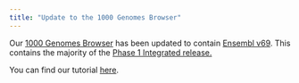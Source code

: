 ```yaml
---
title: "Update to the 1000 Genomes Browser"
---
```


Our [1000 Genomes Browser]({{site.browser_url}}/) has been updated to contain [Ensembl v69](http://oct2012.archive.ensembl.org/). This contains the majority of the [Phase 1 Integrated release.](http://ftp.1000genomes.ebi.ac.uk/vol1/ftp/phase1/analysis_results/integrated_call_sets/)

You can find our tutorial [here](ftp://ftp.1000genomes.ebi.ac.uk/vol1/ftp/technical/browser/1000genomes_browser_main_project_20110521/The_1000_Genomes_Browser_Tutorial.ensembl_65.doc).
